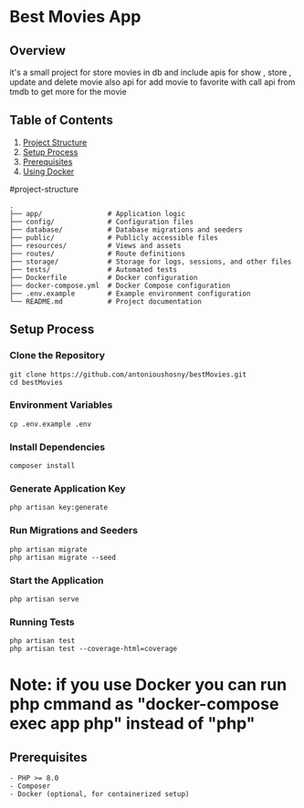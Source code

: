 # Best Movies App

## Overview
it's a small project for store movies in db and include apis for show , store , update and delete movie also api for add movie to favorite with call api from tmdb to get more for the movie 

## Table of Contents
1. [Project Structure](#project-structure)
2. [Setup Process](#setup-process)
3. [Prerequisites](#prerequisites)
4. [Using Docker](#using-docker)
 

#project-structure
```plaintext
.
├── app/                # Application logic
├── config/             # Configuration files
├── database/           # Database migrations and seeders
├── public/             # Publicly accessible files
├── resources/          # Views and assets
├── routes/             # Route definitions
├── storage/            # Storage for logs, sessions, and other files
├── tests/              # Automated tests
├── Dockerfile          # Docker configuration
├── docker-compose.yml  # Docker Compose configuration
├── .env.example        # Example environment configuration
└── README.md           # Project documentation

```

## Setup Process

### Clone the Repository
    git clone https://github.com/antonioushosny/bestMovies.git
    cd bestMovies

### Environment Variables
    cp .env.example .env

### Install Dependencies
    composer install

### Generate Application Key
    php artisan key:generate

### Run Migrations and Seeders
    php artisan migrate
    php artisan migrate --seed

### Start the Application
    php artisan serve
### Running Tests
    php artisan test
    php artisan test --coverage-html=coverage   

# Note: if you use Docker you can run php cmmand as "docker-compose exec app php" instead of "php"
## Prerequisites
    - PHP >= 8.0
    - Composer
    - Docker (optional, for containerized setup)


